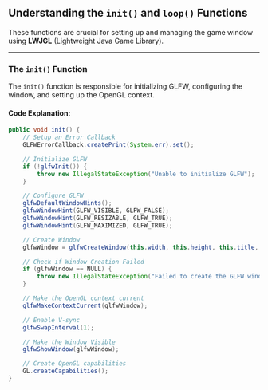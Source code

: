 ## Understanding the `init()` and `loop()` Functions

These functions are crucial for setting up and managing the game window using **LWJGL** (Lightweight Java Game Library). 

---

### The `init()` Function

The `init()` function is responsible for initializing GLFW, configuring the window, and setting up the OpenGL context.

#### Code Explanation:

```java
public void init() {
    // Setup an Error Callback
    GLFWErrorCallback.createPrint(System.err).set();

    // Initialize GLFW
    if (!glfwInit()) {
        throw new IllegalStateException("Unable to initialize GLFW");
    }

    // Configure GLFW
    glfwDefaultWindowHints();
    glfwWindowHint(GLFW_VISIBLE, GLFW_FALSE);
    glfwWindowHint(GLFW_RESIZABLE, GLFW_TRUE);
    glfwWindowHint(GLFW_MAXIMIZED, GLFW_TRUE);

    // Create Window
    glfwWindow = glfwCreateWindow(this.width, this.height, this.title, NULL, NULL);

    // Check if Window Creation Failed
    if (glfwWindow == NULL) {
        throw new IllegalStateException("Failed to create the GLFW window");
    }

    // Make the OpenGL context current
    glfwMakeContextCurrent(glfwWindow);

    // Enable V-sync
    glfwSwapInterval(1);

    // Make the Window Visible
    glfwShowWindow(glfwWindow);

    // Create OpenGL capabilities
    GL.createCapabilities();
}
